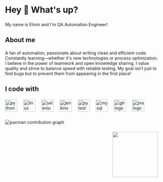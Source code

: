 <h1 align="left">Hey 👋 What's up?</h1>

###

<p align="left">My name is Elmin and I'm QA Automation Engineer!</p>

###

<h2 align="left">About me</h2>

###

<p align="left">A fan of automation, passionate about writing clean and efficient code. Constantly learning—whether it's new technologies or process optimization. I believe in the power of teamwork and open knowledge sharing. I value quality and strive to balance speed with reliable testing. My goal isn’t just to find bugs but to prevent them from appearing in the first place!</p>

###

<h2 align="left">I code with</h2>

###

<div align="left">
  <img src="https://cdn.jsdelivr.net/gh/devicons/devicon/icons/python/python-original.svg" height="40" alt="python logo"  />
  <img width="12" />
  <img src="https://cdn.jsdelivr.net/gh/devicons/devicon/icons/linux/linux-original.svg" height="40" alt="linux logo"  />
  <img width="12" />
  <img src="https://cdn.jsdelivr.net/gh/devicons/devicon/icons/selenium/selenium-original.svg" height="40" alt="selenium logo"  />
  <img width="12" />
  <img src="https://cdn.jsdelivr.net/gh/devicons/devicon/icons/jenkins/jenkins-line.svg" height="40" alt="jenkins logo"  />
  <img width="12" />
  <img src="https://cdn.jsdelivr.net/gh/devicons/devicon/icons/pytest/pytest-original.svg" height="40" alt="pytest logo"  />
  <img width="12" />
  <img src="https://cdn.jsdelivr.net/gh/devicons/devicon/icons/mysql/mysql-original.svg" height="40" alt="mysql logo"  />
  <img width="12" />
  <img src="https://cdn.jsdelivr.net/gh/devicons/devicon/icons/git/git-original.svg" height="40" alt="git logo"  />
  <img width="12" />
  <img src="https://cdn.jsdelivr.net/gh/devicons/devicon/icons/jira/jira-original.svg" height="40" alt="jira logo"  />
</div>

###

<picture>
  <source media="(prefers-color-scheme: dark)" srcset="https://raw.githubusercontent.com/imnqlw/imnqlw/output/pacman-contribution-graph-dark.svg">
  <source media="(prefers-color-scheme: light)" srcset="https://raw.githubusercontent.com/imnqlw/imnqlw/output/pacman-contribution-graph.svg">
  <img alt="pacman contribution graph" src="https://raw.githubusercontent.com/imnqlw/imnqlw/output/pacman-contribution-graph.svg">
</picture>

###
<div align="right">
  </a><img src="https://media.giphy.com/media/WUlplcMpOCEmTGBtBW/giphy.gif" width="150"> 
</div>


